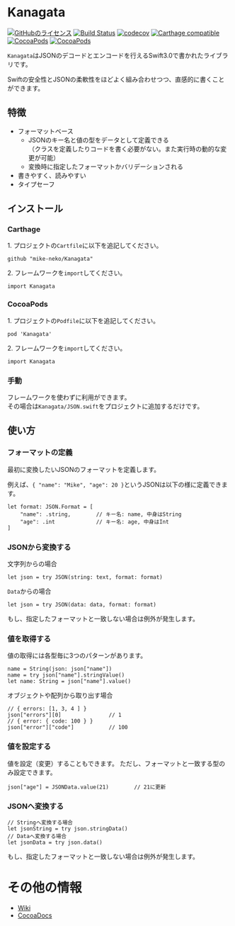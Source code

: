 # Kanagata

[![GitHubのライセンス](https://img.shields.io/badge/license-MIT-blue.svg)](https://raw.githubusercontent.com/mike-neko/Kanagata/master/LICENSE)
[![Build Status](https://travis-ci.org/mike-neko/Kanagata.svg?branch=master)](https://travis-ci.org/mike-neko/Kanagata)
[![codecov](https://codecov.io/gh/mike-neko/Kanagata/branch/master/graph/badge.svg)](https://codecov.io/gh/mike-neko/Kanagata)
[![Carthage compatible](https://img.shields.io/badge/Carthage-compatible-4BC51D.svg?style=flat)](https://github.com/mike-neko/Kanagata)
[![CocoaPods](https://img.shields.io/cocoapods/v/Kanagata.svg)](http://cocoadocs.org/docsets/Kanagata)
[![CocoaPods](https://img.shields.io/cocoapods/p/Kanagata.svg)](http://cocoadocs.org/docsets/Kanagata)


`Kanagata`はJSONのデコードとエンコードを行えるSwift3.0で書かれたライブラリです。

Swiftの安全性とJSONの柔軟性をほどよく組み合わせつつ、直感的に書くことができます。

## 特徴
- フォーマットベース
  - JSONのキー名と値の型をデータとして定義できる  
（クラスを定義したりコードを書く必要がない。また実行時の動的な変更が可能）
  - 変換時に指定したフォーマットかバリデーションされる  
- 書きやすく、読みやすい 
- タイプセーフ

## インストール
### Carthage
1\. プロジェクトの`Cartfile`に以下を追記してください。
```
github "mike-neko/Kanagata"
```

2\. フレームワークを`import`してください。
```
import Kanagata
```

### CocoaPods
1\. プロジェクトの`Podfile`に以下を追記してください。
```
pod 'Kanagata'
```

2\. フレームワークを`import`してください。
```
import Kanagata
```

### 手動
フレームワークを使わずに利用ができます。   
その場合は`Kanagata/JSON.swift`をプロジェクトに追加するだけです。

## 使い方

### フォーマットの定義
最初に変換したいJSONのフォーマットを定義します。

例えば、`{ "name": "Mike", "age": 20 }`というJSONは以下の様に定義できます。

```
let format: JSON.Format = [
    "name": .string,        // キー名: name, 中身はString
    "age": .int             // キー名: age, 中身はInt
]
```
### JSONから変換する

文字列からの場合
```
let json = try JSON(string: text, format: format)
```

`Data`からの場合
```
let json = try JSON(data: data, format: format)
```

もし、指定したフォーマットと一致しない場合は例外が発生します。

### 値を取得する
値の取得には各型毎に3つのパターンがあります。

```
name = String(json: json["name"])
name = try json["name"].stringValue()
let name: String = json["name"].value()
```

オブジェクトや配列から取り出す場合
```
// { errors: [1, 3, 4 ] }
json["errors"][0]               // 1
// { error: { code: 100 } }
json["error"]["code"]           // 100
```

### 値を設定する

値を設定（変更）することもできます。
ただし、フォーマットと一致する型のみ設定できます。

```
json["age"] = JSONData.value(21)        // 21に更新
```

### JSONへ変換する

```
// Stringへ変換する場合
let jsonString = try json.stringData()
// Dataへ変換する場合
let jsonData = try json.data()
```

もし、指定したフォーマットと一致しない場合は例外が発生します。

# その他の情報
- [Wiki](https://github.com/mike-neko/Kanagata/wiki)
- [CocoaDocs](http://cocoadocs.org/docsets/Kanagata/)
